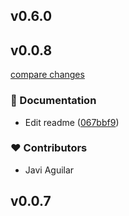 

## v0.6.0



## v0.0.8

[compare changes](https://github.com/itsjavi/template-tslib/compare/v0.0.7...v0.0.8)

### 📖 Documentation

- Edit readme ([067bbf9](https://github.com/itsjavi/template-tslib/commit/067bbf9))

### ❤️ Contributors

- Javi Aguilar

## v0.0.7
